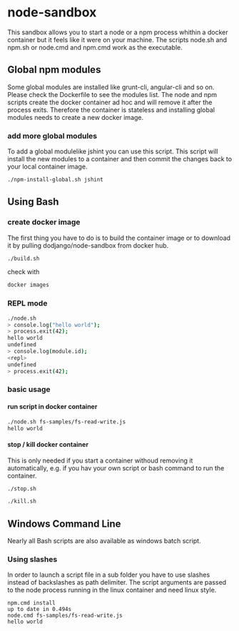 # node-sandbox

This sandbox allows you to start a node or a npm process whithin a docker container but it feels like it were on your machine. The scripts node.sh and npm.sh or node.cmd and npm.cmd work as the executable.

## Global npm modules

Some global modules are installed like grunt-cli, angular-cli and so on. Please check the Dockerfile to see the modules list.
The node and npm scripts create the docker container ad hoc and will remove it after the process exits. Therefore the container is stateless and installing global modules needs to create a new docker image.

### add more global modules

To add a global modulelike jshint you can use this script. This script will install the new modules to a container and then commit the changes back to your local container image.

```bash
./npm-install-global.sh jshint
```

## Using Bash

### create docker image

The first thing you have to do is to build the container image or to download it by pulling dodjango/node-sandbox from docker hub.

```bash
./build.sh
```

check with

```bash
docker images
```

### REPL mode

```Bash
./node.sh
> console.log("hello world");
> process.exit(42);
hello world
undefined
> console.log(module.id);
<repl>
undefined
> process.exit(42);
```

### basic usage

#### run script in docker container

```Bash
./node.sh fs-samples/fs-read-write.js
hello world
```

#### stop / kill docker container

This is only needed if you start a container withoud removing it automatically, e.g. if you hav your own script or bash command to run the container.

```Bash
./stop.sh
```

```Bash
./kill.sh
```

## Windows Command Line

Nearly all Bash scripts are also available as windows batch script.

### Using slashes

In order to launch a script file in a sub folder you have to use slashes instead of backslashes as path delimiter. The script arguments are passed to the node process running in the linux container and need linux style.

```batch
npm.cmd install
up to date in 0.494s
node.cmd fs-samples/fs-read-write.js
hello world
```
